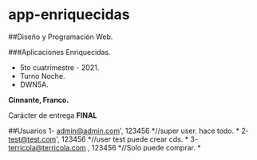 # app-enriquecidas

##Diseño y Programación Web.

###Aplicaciones Enriquecidas.
- 5to cuatrimestre - 2021. 
- Turno Noche.
- DWN5A.

**Cinnante, Franco.**

Carácter de entrega **FINAL**

##Usuarios 
1- admin@admin.com', 123456 *//super user. hace todo. *
2- test@test.com', 123456 *//user test puede crear cds. *
3- terricola@terricola.com , 123456 *//Solo puede comprar. *
